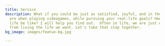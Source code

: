 ```yaml
---
title: Service
description: What if you could be just as satisfied, joyful, and in the zone as you
  are when playing videogames, while pursuing your real-life goals? How would your
  life be like? I will help you find out.  Often in life, we are just one step away
  from living the life we want. Let's take that step together.
bg_image: images/featue-bg.jpg

---
```

